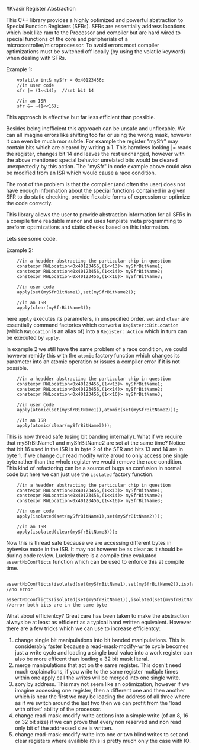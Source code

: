 #Kvasir Register Abstraction 

This C++ library provides a highly optimized and powerful abstraction to Special Function Registers (SFRs). 
SFRs are essentially address locations which look like ram to the Processor and compiler but are hard wired to 
special functions of the core and peripherials of a microcontroller/microprocessor. To avoid errors most compiler 
optimizations must be switched off locally (by using the volatile keyword) when dealing with SFRs. 

Example 1:
```
    volatile int& mySfr = 0x40123456;
    //in user code
    sfr |= (1<<14);  //set bit 14
    
    //in an ISR
    sfr &= ~(1<<16);
```

This approach is effective but far less efficient than possible.

Besides being inefficient this approach can be unsafe and unflexable. We can all imagine errors like shifting too far or using the wrong mask, however it can even be much mor subtle. For example the register "mySfr" may contain bits which are cleared by writing a 1. This harmless looking |= reads the register, changes bit 14 and leaves the rest unchanged, however with the above mentioned special behavior unrelated bits would be cleared unexpectedly by this action. The "mySfr" in code example above could also be modified from an ISR which would cause a race condition. 

The root of the problem is that the compiler (and often the user) does not have enough information about the special functions contained in a given SFR to do static checking, provide flexable forms of expression or optimize the code correctly. 

This library allows the user to provide abstraction information for all SFRs in a compile time readable manor and uses template meta programming to preform optimizations and static checks based on this information. 

Lets see some code.

Example 2:
```
    //in a headder abstracting the particular chip in question
    constexpr RWLocation<0x40123456,(1<<13)> mySfrBitName1;
    constexpr RWLocation<0x40123456,(1<<14)> mySfrBitName2;
    constexpr RWLocation<0x40123456,(1<<16)> mySfrBitName3;
    
    //in user code
    apply(set(mySfrBitName1),set(mySfrBitName2));
    
    //in an ISR
    apply(clear(mySfrBitName3));
```

here `apply` executes its parameters, in unspecified order. `set` and `clear` are essentially command factories which convert a `Register::BitLocation` (which `RWLocation` is an alias of) into a `Register::Action` which in turn can be executed by `apply`.

In example 2 we still have the same problem of a race condition, we could however remidy this with the `atomic` factory function which changes its parameter into an atomic operation or issues a compiler error if it is not possible. 

```
    //in a headder abstracting the particular chip in question
    constexpr RWLocation<0x40123456,(1<<13)> mySfrBitName1;
    constexpr RWLocation<0x40123456,(1<<14)> mySfrBitName2;
    constexpr RWLocation<0x40123456,(1<<16)> mySfrBitName3;
    
    //in user code
    apply(atomic(set(mySfrBitName1)),atomic(set(mySfrBitName2)));
    
    //in an ISR
    apply(atomic(clear(mySfrBitName3)));
```

This is now thread safe (using bit banding internally). What if we require that mySfrBitName1 and mySfrBitName2 are set at the same time? Notice that bit 16 used in the ISR is in byte 2 of the SFR and bits 13 and 14 are in byte 1, if we change our read modify write aroud to only access one single byte rather than the whole register we would remove the race condition. This kind of refactoring can be a source of bugs an confusion in normal code but here we can just use the `isolated` factory function. 

```
    //in a headder abstracting the particular chip in question
    constexpr RWLocation<0x40123456,(1<<13)> mySfrBitName1;
    constexpr RWLocation<0x40123456,(1<<14)> mySfrBitName2;
    constexpr RWLocation<0x40123456,(1<<16)> mySfrBitName3;
    
    //in user code
    apply(isolated(set(mySfrBitName1),set(mySfrBitName2)));
    
    //in an ISR
    apply(isolated(clear(mySfrBitName3)));
```

Now this is thread safe because we are accessing different bytes in bytewise mode in the ISR. It may not however be as clear as it should be during code review. Luckely there is a compile time evaluated `assertNoConflicts` function which can be used to enforce this at compile time. 

```
    assertNoConflicts(isolated(set(mySfrBitName1),set(mySfrBitName2)),isolated(clear(mySfrBitName3))); //no error
    assertNoConflicts(isolated(set(mySfrBitName1)),isolated(set(mySfrBitName2))); //error both bits are in the same byte
```

What about efficientcy? Great care has been taken to make the abstraction always be at least as efficient as a typical hand written equivalent. However there are a few tricks which we can use to increase efficientcy:
1. change single bit manipulations into bit banded manipulations. This is considerably faster because a read-mask-modify-write cycle becomes just a write cycle and loading a single bool value into a work register can also be more efficent than loading a 32 bit mask literal. 
2. merge manipulations that act on the same register. This dosn't need much explainations, if you write to the same register multiple times within one apply call the writes will be merged into one single write.
3. sory by address. This may not seem like an optimization, however if we imagine accessing one register, then a different one and then another which is near the first we may be loading the address of all three where as if we switch around the last two then we can profit from the 'load with offset' ability of the processor.
4. change read-mask-modify-write actions into a simple write (of an 8, 16 or 32 bit size) if we can prove that every non reserved and non read only bit of the addressed size is written.
5. change read-mask-modify-write into one or two blind writes to set and clear registers where availible (this is pretty much only the case with IO.
